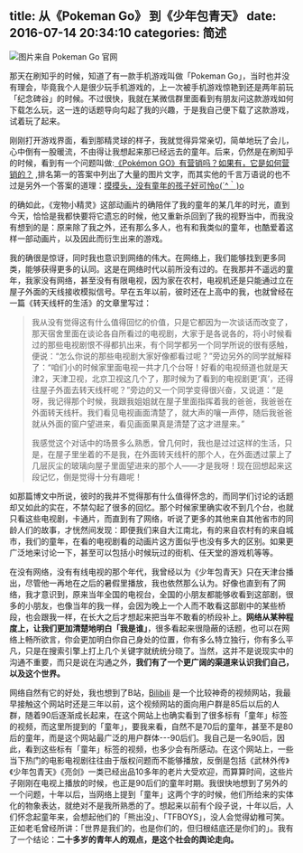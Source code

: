 title: 从《Pokeman  Go》 到《少年包青天》
date: 2016-07-14 20:34:10
categories: 简述
  --- 



![图片来自 Pokeman Go 官网](http://upload-images.jianshu.io/upload_images/48180-df128f0f7383e22b.jpg?imageMogr2/auto-orient/strip%7CimageView2/2/w/1240)

那天在刷知乎的时候，知道了有一款手机游戏叫做「Pokeman Go」，当时也并没有理会，毕竟我个人是很少玩手机游戏的，上一次被手机游戏惊艳到还是两年前玩「纪念碑谷」的时候。不过很快，我就在某微信群里面看到有朋友问这款游戏如何下载怎么玩，这一连的话题导向勾起了我的兴趣，于是我自己便下载了这款游戏，试着玩了起来。

刚刚打开游戏界面，看到那精灵球的样子，我就觉得异常亲切，简单地玩了会儿，心中倒有一股暖流，不由得让我想起来那已经远去的童年。后来，仍然是在刷知乎的时候，看到有一个问题叫做:[《Pokémon GO》有营销吗？如果有，它是如何营销的？](https://www.zhihu.com/question/48270214) ,排名第一的答案中列出了大量的图片文字，而其实他的千言万语说的也不过是另外一个答案的道理：[摸摸头，没有童年的孩子好可怜o(´^｀)o](https://www.zhihu.com/question/48270214/answer/110183456)

的确如此，《宠物小精灵》这部动画片的确陪伴了我的童年的某几年的时光，直到今天，恰恰是我都快要将它遗忘的时候，他又重新杀回到了我的视野当中，而我没有想到的是：原来除了我之外，还有那么多人，也有和我类似的童年，也酷爱着这样一部动画片，以及因此而衍生出来的游戏。

我的确很是惊讶，同时我也意识到网络的伟大。在网络上，我们能够找到更多同类，能够获得更多的认同。这是在网络时代以前所没有过的。在我那并不遥远的童年，我家没有网络，甚至没有有限电视，因为家在农村，电视机还是只能通过立在屋子外面的天线接收模拟信号。早在五年以前，彼时还在上高中的我，也就曾经在一篇《转天线杆的生活》的文章里写过：

>我从没有觉得这有什么值得回忆的价值，只是它都因为一次谈话而改变了，那天宿舍里面在谈论各自所看过的电视剧，大家于是各说各的，将小时候看过的那些电视剧恨不得都扒出来，有个同学都另一个同学所说的很有感触，便说：“怎么你说的那些电视剧大家好像都看过呢？”旁边另外的同学就解释了：“咱们小的时候家里面电视一共才几个台呀！好看的电视频道也就是天津2，天津卫视，北京卫视这几个了，那时候为了看到的电视剧更‘真’，还得往屋子外面去转天线杆呢？”旁边的又一个同学变得很兴奋，又说道：“是呀，我记得那个时候，我跟我姐姐就在屋子里面指挥着我的爸爸，我爸爸在外面转天线杆。我们看见电视画面清楚了，就大声的嚷一声停，随后我爸爸就从外面的窗户望进来，看见画面果真是清楚了这才进屋来。”
>
>我感觉这个对话中的场景多么熟悉，曾几何时，我也是过过这样的生活，只是，在屋子里坐着的不是我，在外面转天线杆的那个人，在外面透过蒙上了几层灰尘的玻璃向屋子里面望进来的那个人——才是我呀！现在回想起来这段记忆，倒是觉得十分有趣呢！



如那篇博文中所说，彼时的我并不觉得那有什么值得怀念的，而同学们讨论的话题却又如此的实在，不禁勾起了很多的回忆。那个时候家里确实收不到几个台，也就只看这些电视剧，卡通片，而直到有了网络，听说了更多的其他来自其他省市的同龄人们的故事，才恍然间发现：即便我们来自大江南北，有的来自农村有的来自城市，我们的童年，在看的电视剧看的动画片这方面似乎也没有多大的区别。如果更广泛地来讨论一下，甚至可以包括小时候玩过的街机、任天堂的游戏机等等。

在没有网络，没有有线电视的那个年代，我曾经以为《少年包青天》只在天津台播出，尽管他一再地在之后的暑假里播放，我也依然那么认为。好像也直到有了网络，我才意识到，原来当年全国的电视台，全国的小朋友都能够收看到这部剧，很多的小朋友，也像当年的我一样，会因为晚上一个人而不敢看这部剧中的某些桥段，也会跟我一样，在长大之后才想起来把当年不敢看的桥段补上。**网络从某种程度上，让我们更加清楚地明白「我是谁」**，很多看起来很隐蔽的话题，也可以在网络上畅所欲言，你会更加明白你自己身处的位置，你有多么特立独行，你有多么平凡，只是在搜索引擎上打上几个关键字就统统分晓了。当然，这并不是说现实中的沟通不重要，而只是说在沟通之外，**我们有了一个更广阔的渠道来认识我们自己，以及这个世界。**

网络自然有它的好处，我也想到了B站，[Bilibili](http://www.bilibili.com/) 是一个比较神奇的视频网站，我最早接触这个网站时还是三年以前，这个视频网站的面向用户群是85后以后的人群，随着90后逐渐成长起来，在这个网站上也确实看到了很多标有「童年」标签的视频，而这里所提到的「童年」，要我来看，自然不是70后的童年，甚至不是80后的童年，而是这个网站最广泛的用户群体---90后们。我自己是一名90后，因此，看到这些标有「童年」标签的视频，也多少会有所感动。在这个网站上，一些当下热门的电影电视剧往往由于版权问题而不能够播放，反倒是包括《武林外传》《少年包青天》《亮剑》一类已经出品10多年的老片大受欢迎，而算算时间，这些片子刚刚在电视上播放的时候，也正是90后们的童年时期。我很快地想到了另外的一个问题，十年以后，当网络上提到「童年」这两个字的时候，他们所给来的实体化的物象表达，就绝对不是我所熟悉的了。想起来以前有个段子说，十年以后，人们怀念起童年来，会想起他们的「熊出没」、「TFBOYS」，没人会觉得幼稚可笑。正如老毛曾经所讲：「世界是我们的，也是你们的，但归根结底还是你们的」。我有了一个结论：**二十多岁的青年人的观点，是这个社会的舆论走向。**


